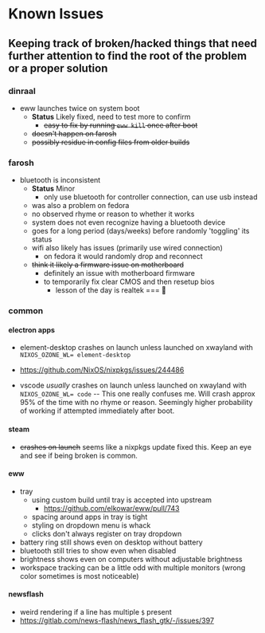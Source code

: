 # Known Issues

## Keeping track of broken/hacked things that need further attention to find the root of the problem or a proper solution

### dinraal

- eww launches twice on system boot
  - **Status** Likely fixed, need to test more to confirm
    - ~~easy to fix by running `eww kill` once after boot~~
  - ~~doesn't happen on farosh~~
  - ~~possibly residue in config files from older builds~~

### farosh

- bluetooth is inconsistent
  - **Status** Minor
    - only use bluetooth for controller connection, can use usb instead
  - was also a problem on fedora
  - no observed rhyme or reason to whether it works
  - system does not even recognize having a bluetooth device
  - goes for a long period (days/weeks) before randomly 'toggling' its status
  - wifi also likely has issues (primarily use wired connection)
    - on fedora it would randomly drop and reconnect
  - ~~think it likely a firmware issue on motherboard~~
    - definitely an issue with motherboard firmware
    - to temporarily fix clear CMOS and then resetup bios
      - lesson of the day is realtek === 💩

### common

#### electron apps

- element-desktop crashes on launch unless launched on xwayland with `NIXOS_OZONE_WL= element-desktop`
- <https://github.com/NixOS/nixpkgs/issues/244486>

- vscode *usually* crashes on launch unless launched on xwayland with `NIXOS_OZONE_WL= code` -- This one really confuses me. Will crash approx 95% of the time with no rhyme or reason. Seemingly higher probability of working if attempted immediately after boot.

#### steam

- ~~crashes on launch~~ seems like a nixpkgs update fixed this. Keep an eye and see if being broken is common.

#### eww

- tray
  - using custom build until tray is accepted into upstream
    - <https://github.com/elkowar/eww/pull/743>
  - spacing around apps in tray is tight
  - styling on dropdown menu is whack
  - clicks don't always register on tray dropdown
- battery ring still shows even on desktop without battery
- bluetooth still tries to show even when disabled
- brightness shows even on computers without adjustable brightness
- workspace tracking can be a little odd with multiple monitors (wrong color sometimes is most noticeable)

#### newsflash

- weird rendering if a line has multiple `$` present
- <https://gitlab.com/news-flash/news_flash_gtk/-/issues/397>
